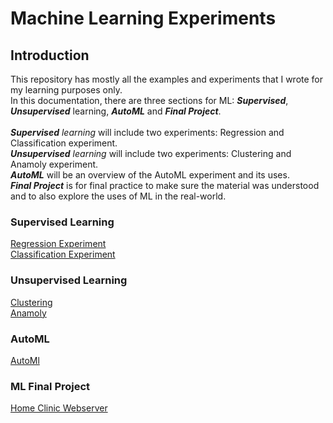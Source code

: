 # Machine Learning Experiments
## Introduction
This repository has mostly all the examples and experiments that I wrote for my learning purposes only.
<br>
In this documentation, there are three sections for ML: _**Supervised**_, _**Unsupervised**_ learning, _**AutoML**_ and _**Final Project**_.
<br><br>
_**Supervised** learning_ will include two experiments: Regression and Classification experiment.<br>
_**Unsupervised** learning_ will include two experiments: Clustering and Anamoly experiment.<br>
_**AutoML**_ will be an overview of the AutoML experiment and its uses.<br>
_**Final Project**_ is for final practice to make sure the material was understood and to also explore the uses of ML in the real-world.
### Supervised Learning
[Regression Experiment](https://github.com/Samimnif/Machine-Learning/tree/master/supervised#regression)
<br>
[Classification Experiment](https://github.com/Samimnif/Machine-Learning/tree/master/supervised#classification)
### Unsupervised Learning
[Clustering](https://github.com/Samimnif/Machine-Learning/tree/master/Unsupervised#clustering)
<br>
[Anamoly](https://github.com/Samimnif/Machine-Learning/tree/master/Unsupervised#anamoly)
### AutoML
[AutoMl](https://github.com/Samimnif/Machine-Learning/tree/master/AutoML#automl)
### ML Final Project
[Home Clinic Webserver](https://github.com/Samimnif/Machine-Learning/tree/master/ML%20Final%20Project#ml-final-project)
